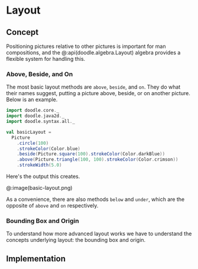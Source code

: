 # Layout

## Concept

Positioning pictures relative to other pictures is important for man compositions, and the @:api(doodle.algebra.Layout) algebra provides a flexible system for handling this.


### Above, Beside, and On

The most basic layout methods are `above`, `beside`, and `on`. They do what their names suggest, putting a picture above, beside, or on another picture. Below is an example.

```scala mdoc:silent
import doodle.core._
import doodle.java2d._
import doodle.syntax.all._

val basicLayout =
  Picture
    .circle(100)
    .strokeColor(Color.blue)
    .beside(Picture.square(100).strokeColor(Color.darkBlue))
    .above(Picture.triangle(100, 100).strokeColor(Color.crimson))
    .strokeWidth(5.0)
```

Here's the output this creates.

@:image(basic-layout.png)

As a convenience, there are also methods `below` and `under`, which are the opposite of `above` and `on` respectively.


### Bounding Box and Origin

To understand how more advanced layout works we have to understand the concepts underlying layout: the bounding box and origin.


## Implementation
